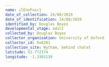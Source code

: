 ```yaml
---
name: ilEnnFusc1
date_of_collection: 24/08/2019
date_of_identification: 24/08/2019
identified_by: Douglas Boyes
developmental_stage: adult
collected_by: Douglas Boyes
collector_organisation: University of Oxford
collector_id: Ox0201
collection_site: Wytham, behind chalet
latitude: 51.772374
longitude: -1.3383138
---
```

